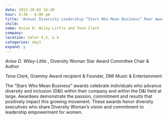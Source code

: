```yaml
---
date: 2013-10-02 16:30
hour: 4:30 - 6:00 pm
title: 'Annual Diversity Leadership “Stars Who Mean Business” Peer Awards Celebration & Reception'
child:
name: Anise D. Wiley-Little and Tena Clark
company: 
location: Salon 4,5, & 6
categories: day1
expand: y
---
```

_Anise D. Wiley-Little_ ,  Diversity Woman Star Award Committee Chair & Author

_Tena Clark_, Grammy Award recipient & Founder, DMI Music & Entertainment

The “Stars Who Mean Business” awards celebrate individuals who advance diversity and inclusion (D&I) within their company and within the D&I field at large. Awardees demonstrate the passion, commitment and results that positively impact this growing movement. These awards honor diversity executives who share Diversity Woman’s vision and commitment to leadership empowerment for women.